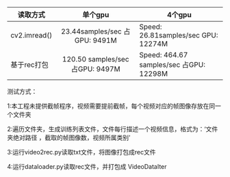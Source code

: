 
| 读取方式            |             单个gpu              | 4个gpu                                  |
| --------------- | :----------------------------: | -------------------------------------- |
| cv2.imread() |  23.44samples/sec 占GPU: 9491M  | Speed: 26.81samples/sec GPU: 12274M    |
| 基于rec打包     | 120.50 samples/sec 占GPU: 9497M | Speed: 464.67 samples/sec 占GPU: 12298M |


测试方式：

1:本工程未提供截帧程序，视频需要提前截帧，每个视频对应的帧图像存放在同一个文件夹

2:遍历文件夹，生成训练列表文件，文件每行描述一个视频信息，格式为：‘文件夹绝对路径 ，截取的帧图像数，视频所属类别’

3:运行video2rec.py读取txt文件，将图像打包成rec文件

4:运行dataloader.py读取rec文件，并打包成 VideoDataIter


